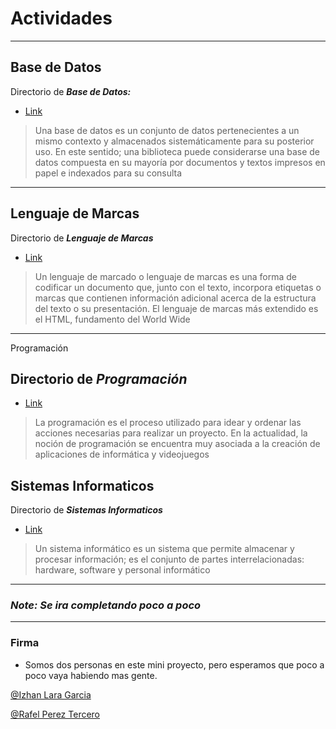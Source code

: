 # Actividades
---
## Base de Datos

Directorio de _**Base de Datos:**_

- [Link](Base_de_Datos) 

> Una base de datos es un conjunto de datos pertenecientes a un mismo contexto y almacenados sistemáticamente para su posterior uso. En este sentido; una biblioteca puede considerarse una base de datos compuesta en su mayoría por documentos y textos impresos en papel e indexados para su consulta

---
## Lenguaje de Marcas

Directorio de _**Lenguaje de Marcas**_

- [Link](Lenguaje_de_Marcas)

> Un lenguaje de marcado o lenguaje de marcas es una forma de codificar un documento que, junto con el texto, incorpora etiquetas o marcas que contienen información adicional acerca de la estructura del texto o su presentación. El lenguaje de marcas más extendido es el HTML, fundamento del World Wide

---
 Programación

Directorio de _**Programación**_
---
- [Link](Programacion)

> La programación es el proceso utilizado para idear y ordenar las acciones necesarias para realizar un proyecto. En la actualidad, la noción de programación se encuentra muy asociada a la creación de aplicaciones de informática y videojuegos

## Sistemas Informaticos

Directorio de _**Sistemas Informaticos**_

- [Link](Sistemas_Informaticos)

> Un sistema informático es un sistema que permite almacenar y procesar información; es el conjunto de partes interrelacionadas: hardware, software y personal informático

---
### _**Note: Se ira completando poco a poco**_
---

### Firma

- Somos dos personas en este mini proyecto, pero esperamos que poco a poco vaya habiendo mas gente.

[@Izhan Lara Garcia](https://github.com/izhanlaragarcia)

[@Rafel Perez Tercero](https://github.com/rafaelpereztercero) 
